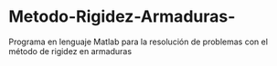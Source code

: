# Metodo-Rigidez-Armaduras-
Programa en lenguaje Matlab para la resolución de problemas con el método de rigidez en armaduras
